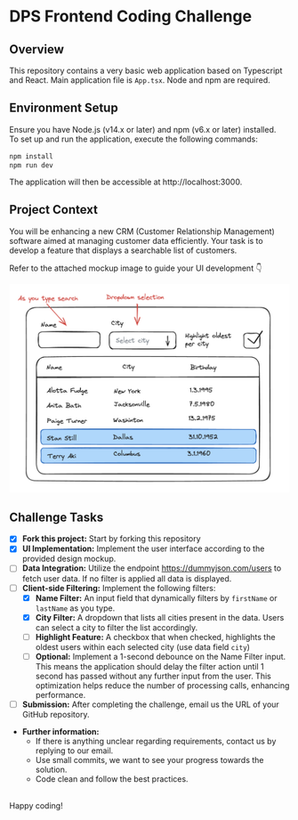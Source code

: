# DPS Frontend Coding Challenge

## Overview

This repository contains a very basic web application based on Typescript and React. Main application file is `App.tsx`. Node and npm are required.

## Environment Setup

Ensure you have Node.js (v14.x or later) and npm (v6.x or later) installed.  
To set up and run the application, execute the following commands:

```
npm install
npm run dev
```

The application will then be accessible at http://localhost:3000.

## Project Context

You will be enhancing a new CRM (Customer Relationship Management) software aimed at managing customer data efficiently. Your task is to develop a feature that displays a searchable list of customers.

Refer to the attached mockup image to guide your UI development 👇

![Mockup](images/mockup.png)

## Challenge Tasks

- [x] **Fork this project:** Start by forking this repository
- [x] **UI Implementation:** Implement the user interface according to the provided design mockup.
- [ ] **Data Integration:** Utilize the endpoint https://dummyjson.com/users to fetch user data. If no filter is applied all data is displayed.
- [ ] **Client-side Filtering:** Implement the following filters:
    - [x] **Name Filter:** An input field that dynamically filters by `firstName` or `lastName` as you type.
    - [x] **City Filter:** A dropdown that lists all cities present in the data. Users can select a city to filter the list accordingly.
    - [ ] **Highlight Feature:** A checkbox that when checked, highlights the oldest users within each selected city (use data field `city`)
    - [ ] **Optional:** Implement a 1-second debounce on the Name Filter input. This means the application should delay the filter action until 1 second has passed without any further input from the user. This optimization helps reduce the number of processing calls, enhancing performance.
- [ ] **Submission:** After completing the challenge, email us the URL of your GitHub repository.

-   **Further information:**
    -   If there is anything unclear regarding requirements, contact us by replying to our email.
    -   Use small commits, we want to see your progress towards the solution.
    -   Code clean and follow the best practices.

\
Happy coding!

